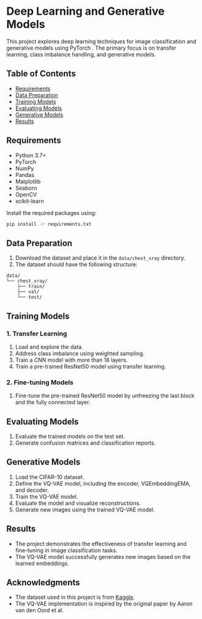 # Deep Learning and Generative Models

This project explores deep learning techniques for image classification and generative models using PyTorch . The primary focus is on transfer learning, class imbalance handling, and generative models.

## Table of Contents
- [Requirements](#requirements)
- [Data Preparation](#data-preparation)
- [Training Models](#training-models)
- [Evaluating Models](#evaluating-models)
- [Generative Models](#generative-models)
- [Results](#results)



## Requirements

- Python 3.7+
- PyTorch
- NumPy
- Pandas
- Matplotlib
- Seaborn
- OpenCV
- scikit-learn

Install the required packages using:
```bash
pip install -r requirements.txt
```

## Data Preparation

1. Download the dataset and place it in the `data/chest_xray` directory.
2. The dataset should have the following structure:
```
data/
└── chest_xray/
    ├── train/
    ├── val/
    └── test/
```

## Training Models

### 1. Transfer Learning

1. Load and explore the data.
2. Address class imbalance using weighted sampling.
3. Train a CNN model with more than 18 layers.
4. Train a pre-trained ResNet50 model using transfer learning.

### 2. Fine-tuning Models

1. Fine-tune the pre-trained ResNet50 model by unfreezing the last block and the fully connected layer.

## Evaluating Models

1. Evaluate the trained models on the test set.
2. Generate confusion matrices and classification reports.

## Generative Models

1. Load the CIFAR-10 dataset.
2. Define the VQ-VAE model, including the encoder, VQEmbeddingEMA, and decoder.
3. Train the VQ-VAE model.
4. Evaluate the model and visualize reconstructions.
5. Generate new images using the trained VQ-VAE model.

## Results

- The project demonstrates the effectiveness of transfer learning and fine-tuning in image classification tasks.
- The VQ-VAE model successfully generates new images based on the learned embeddings.

## Acknowledgments

- The dataset used in this project is from [Kaggle](https://www.kaggle.com/paultimothymooney/chest-xray-pneumonia).
- The VQ-VAE implementation is inspired by the original paper by Aaron van den Oord et al.

```
